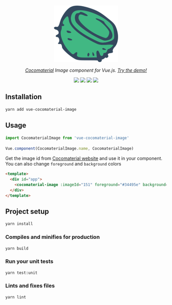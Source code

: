 <p align="center">
<img src="https://github.com/astagi/vue-cocomaterial-image/blob/master/public/food_fruit_coconut.png?raw=true" width="200">
</p>

<p align="center">
  <i><a href="https://cocomaterial.com">Cocomaterial</a> Image component for Vue.js. <a href="https://thirsty-babbage-36e4bb.netlify.app/">Try the demo!</a></i>
</p>

<p align="center">
  <a href="https://www.npmjs.com/package/vue-cocomaterial-image"><img src="https://img.shields.io/npm/v/vue-cocomaterial-image.svg"></a>
  <a href="https://travis-ci.org/astagi/vue-cocomaterial-image"><img src="https://travis-ci.org/astagi/vue-cocomaterial-image.svg?branch=master"></a>
  <a href="https://codecov.io/gh/astagi/vue-cocomaterial-image"><img src="https://codecov.io/gh/astagi/vue-cocomaterial-image/branch/master/graph/badge.svg"></a>
  <a href=""><img src="https://img.shields.io/npm/l/express.svg"></a>
</p>

## Installation

```sh
yarn add vue-cocomaterial-image
```

## Usage

```js
import CocomaterialImage from 'vue-cocomaterial-image'

Vue.component(CocomaterialImage.name, CocomaterialImage)
```

Get the image id from [Cocomaterial website](https://cocomaterial.com) and use it in your component. You can also change `foreground` and `background` colors

```html
<template>
  <div id="app">
    <cocomaterial-image :imageId="151" foreground="#34495e" background="#41B883" />
  </div>
</template>
```

## Project setup

```sh
yarn install
```

### Compiles and minifies for production

```sh
yarn build
```

### Run your unit tests

```sh
yarn test:unit
```

### Lints and fixes files

```sh
yarn lint
```

